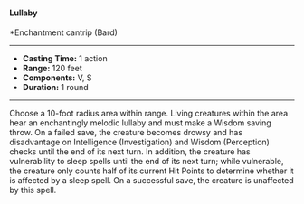#### Lullaby
*Enchantment cantrip (Bard)
___
- **Casting Time:** 1 action
- **Range:** 120 feet
- **Components:** V, S
- **Duration:** 1 round
---
Choose a 10-foot radius area within range. Living
creatures within the area hear an enchantingly
melodic lullaby and must make a Wisdom saving
throw. On a failed save, the creature becomes
drowsy and has disadvantage on Intelligence
(Investigation) and Wisdom (Perception) checks
until the end of its next turn. In addition, the
creature has vulnerability to sleep spells until the
end of its next turn; while vulnerable, the creature
only counts half of its current Hit Points to
determine whether it is affected by a sleep spell. On
a successful save, the creature is unaffected by this
spell.
